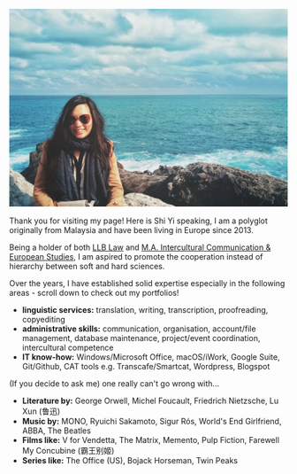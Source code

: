 ![](me.JPG)

Thank you for visiting my page! Here is Shi Yi speaking, I am a polyglot originally from Malaysia and have been living in Europe since 2013.

Being a holder of both [LLB Law](https://www.bristol.ac.uk/study/undergraduate/2022/law/llb-law/) and [M.A. Intercultural Communication & European Studies](https://www.hs-fulda.de/en/studies/departments/social-and-cultural-sciences/future-students/study-programmes/intercultural-communication-and-european-studies-ma), I am aspired to promote the cooperation instead of hierarchy between soft and hard sciences.

Over the years, I have established solid expertise especially in the following areas - scroll down to check out my portfolios!
- **linguistic services:** translation, writing, transcription, proofreading, copyediting
- **administrative skills:** communication, organisation, account/file management, database maintenance, project/event coordination, intercultural competence
- **IT know-how:** Windows/Microsoft Office, macOS/iWork, Google Suite, Git/Github, CAT tools e.g. Transcafe/Smartcat, Wordpress, Blogspot

(If you decide to ask me) one really can't go wrong with...
- **Literature by:** George Orwell, Michel Foucault, Friedrich Nietzsche, Lu Xun (鲁迅)
- **Music by:** MONO, Ryuichi Sakamoto, Sigur Rós, World's End Girlfriend, ABBA, The Beatles
- **Films like:** V for Vendetta, The Matrix, Memento, Pulp Fiction, Farewell My Concubine (霸王别姬)
- **Series like:** The Office (US), Bojack Horseman, Twin Peaks

